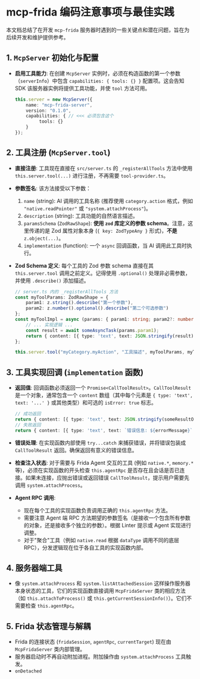 # mcp-frida 编码注意事项与最佳实践

本文档总结了在开发 `mcp-frida` 服务器时遇到的一些关键点和潜在问题，旨在为后续开发和维护提供参考。

## 1. `McpServer` 初始化与配置

*   **启用工具能力**: 在创建 `McpServer` 实例时，必须在构造函数的第一个参数（`serverInfo`）中包含 `capabilities: { tools: {} }` 配置项。这会告知 SDK 该服务器实例将提供工具功能，并使 `tool` 方法可用。

    ```typescript
    this.server = new McpServer({
        name: "mcp-frida-server",
        version: "0.1.0",
        capabilities: { // <<< 必须包含这个
             tools: {}
        }
    });
    ```

## 2. 工具注册 (`McpServer.tool`)

*   **直接注册**: 工具现在直接在 `src/server.ts` 的 `_registerAllTools` 方法中使用 `this.server.tool(...)` 进行注册，不再需要 `tool-provider.ts`。
*   **参数签名**: 该方法接受以下参数：
    1.  `name` (string): AI 调用的工具名称 (推荐使用 `category.action` 格式，例如 `"native.readPointer"` 或 `"system.attachProcess"`)。
    2.  `description` (string): 工具功能的自然语言描述。
    3.  `paramsSchema` (`ZodRawShape`): **使用 `zod` 库定义的参数 schema**。注意，这里传递的是 Zod 属性对象本身 (`{ key: ZodTypeAny }` 形式)，**不是** `z.object(...)`。
    4.  `implementation` (function): 一个 `async` 回调函数，当 AI 调用此工具时执行。
*   **Zod Schema 定义**: 每个工具的 Zod 参数 schema 直接在其 `this.server.tool` 调用之前定义。记得使用 `.optional()` 处理非必需参数，并使用 `.describe()` 添加描述。

    ```typescript
    // server.ts 内的 _registerAllTools 方法
    const myToolParams: ZodRawShape = {
        param1: z.string().describe("第一个参数"),
        param2: z.number().optional().describe("第二个可选参数")
    };
    const myToolImpl = async (params: { param1: string; param2?: number }): Promise<CallToolResult> => {
        // ... 实现逻辑 ...
        const result = await someAsyncTask(params.param1);
        return { content: [{ type: 'text', text: JSON.stringify(result) }] };
    };

    this.server.tool("myCategory.myAction", "工具描述", myToolParams, myToolImpl);
    ```

## 3. 工具实现回调 (`implementation` 函数)

*   **返回值**: 回调函数必须返回一个 `Promise<CallToolResult>`。`CallToolResult` 是一个对象，通常包含一个 `content` 数组（其中每个元素是 `{ type: 'text', text: '...' }` 或其他类型）和可选的 `isError: true` 标志。

    ```typescript
    // 成功返回
    return { content: [{ type: 'text', text: JSON.stringify(someResultObject) }] };
    // 失败返回
    return { content: [{ type: 'text', text: `错误信息: ${errorMessage}` }], isError: true };
    ```
*   **错误处理**: 在实现函数内部使用 `try...catch` 来捕获错误，并将错误包装成 `CallToolResult` 返回。确保返回有意义的错误信息。
*   **检查注入状态**: 对于需要与 Frida Agent 交互的工具 (例如 `native.*`, `memory.*` 等)，必须在实现函数的开头检查 `this.agentRpc` 是否存在且会话是否已连接。如果未连接，应抛出错误或返回错误 `CallToolResult`，提示用户需要先调用 `system.attachProcess`。
*   **Agent RPC 调用**: 
    *   现在每个工具的实现函数负责调用正确的 `this.agentRpc` 方法。
    *   需要注意 Agent 端 RPC 方法期望的参数签名（是接收一个包含所有参数的对象，还是接收多个独立的参数）。根据 Linter 提示或 Agent 实现进行调整。
    *   对于"聚合"工具（例如 `native.read` 根据 `dataType` 调用不同的底层 RPC），分发逻辑现在位于各自工具的实现函数内部。

## 4. 服务器端工具

*   像 `system.attachProcess` 和 `system.listAttachedSession` 这样操作服务器本身状态的工具，它们的实现函数直接调用 `McpFridaServer` 类的相应方法（如 `this.attachToProcess()` 或 `this.getCurrentSessionInfo()`）。它们不需要检查 `this.agentRpc`。

## 5. Frida 状态管理与解耦

*   Frida 的连接状态 (`fridaSession`, `agentRpc`, `currentTarget`) 现在由 `McpFridaServer` 类内部管理。
*   服务器启动时不再自动附加进程。附加操作由 `system.attachProcess` 工具触发。
*   `onDetached`